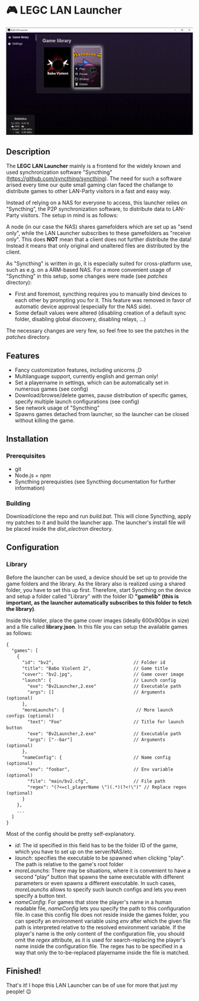 # :video_game: LEGC LAN Launcher

![Launcher preview](preview.png "Launcher preview")

## Description
The **LEGC LAN Launcher** mainly is a frontend for the widely known and used synchronization software "Syncthing" (https://github.com/syncthing/syncthing). The need for such a software arised every time our quite small gaming clan faced the challange to distribute games to other LAN-Party visitors in a fast and easy way.

Instead of relying on a NAS for everyone to access, this launcher relies on "Syncthing", the P2P synchronization software, to distribute data to LAN-Party visitors. The setup in mind is as follows:

A node (in our case the NAS) shares gamefolders which are set up as "send only", while the LAN Launcher subscribes to these gamefolders as "receive only". This does **NOT** mean that a client does not further distribute the data! Instead it means that only original and unaltered files are distributed by the client.

As "Syncthing" is written in go, it is especially suited for cross-platform use, such as e.g. on a ARM-based NAS. For a more convenient usage of "Syncthing" in this setup, some changes were made (see *patches* directory):
* First and foremost, syncthing requires you to manually bind devices to each other by prompting you for it. This feature was removed in favor of automatic device approval (especially for the NAS side).
* Some default values were altered (disabling creation of a default sync folder, disabling global discovery, disabling relays, ...)

The necessary changes are very few, so feel free to see the patches in the *patches* directory.

## Features
* Fancy customization features, including unicorns ;D
* Multilanguage support, currently english and german only!
* Set a playername in settings, which can be automatically set in numerous games (see config)
* Download/browse/delete games, pause distribution of specific games, specify multiple launch configurations (see config)
* See network usage of "Syncthing"
* Spawns games detached from launcher, so the launcher can be closed without killing the game.

## Installation
### Prerequisites
* git
* Node.js + npm
* Syncthing prerequisties (see Syncthing documentation for further information)

### Building
Download/clone the repo and run *build.bat*. This will clone Syncthing, apply my patches to it and build the launcher app. The launcher's install file will be placed inside the *dist_electron* directory.

## Configuration
### Library
Before the launcher can be used, a device should be set up to provide the game folders and the library. As the library also is realized using a shared folder, you have to set this up first. Therefore, start Syncthing on the device and setup a folder called "Library" with the folder ID **"gamelib" (this is important, as the launcher automatically subscribes to this folder to fetch the library)**.

Inside this folder, place the game cover images (ideally 600x900px in size) and a file called **library.json**. In this file you can setup the available games as follows:
```
{
  "games": [
    {
      "id": "bv2",                              // Folder id
      "title": "Babo Violent 2",                // Game title
      "cover": "bv2.jpg",                       // Game cover image
      "launch": {                               // Launch config
        "exe": "Bv2Launcher,2.exe"              // Executable path
        "args": []                              // Arguments (optional)
      },
      "moreLaunchs": {                           // More launch configs (optional)
        "text": "Foo"                           // Title for launch button
        "exe": "Bv2Launcher,2.exe"              // Executable path
        "args": ["--bar"]                       // Arguments (optional)
      },
      "nameConfig": {                           // Name config (optional)
        "env": "foobar",                        // Env variable (optional)
        "file": "main/bv2.cfg",                 // File path
        "regex": "(?<=cl_playerName \")(.*)(?<!\")" // Replace regex (optional)
      }
    },
    ...
  ]
}
```
Most of the config should be pretty self-explanatory.
* *id*: The id specified in this field has to be the folder ID of the game, which you have to set up on the server/NAS/etc.
* *launch*: specifies the executable to be spawned when clicking "play". The path is relative to the game's root folder
* *moreLaunchs*: There may be situations, where it is convenient to have a second "play" button that spawns the same executable with different parameters or even spawns a different executable. In such cases, *moreLaunchs* allows to specify such launch configs and lets you even specify a button text.
* *nameConfig*: For games that store the player's name in a human readable file, *nameConfig* lets you specify the path to this configuration file. In case this config file does not reside inside the games folder, you can specify an environment variable using *env* after which the given file path is interpreted relative to the resolved environment variable. If the player's name is the only content of the configuration file, you should omit the *regex* attribute, as it is used for search-replacing the player's name inside the configuration file. The regex has to be specified in a way that only the to-be-replaced playername inside the file is matched.

## Finished!
That's it! I hope this LAN Launcher can be of use for more that just my people! :wink: